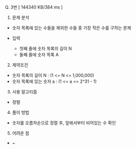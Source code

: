 Q. 3번 [ 144340 KB/384 ms ]

1. 문제 분석
- 숫자 목록에 있는 수들을 제외한 수들 중 가장 작은 수를 구하는 문제

- 입력
  - 첫째 줄에 숫자 목록의 길이 N
  - 둘째 줄에 숫자 목록 A

2. 제약조건
- 숫자 목록의 길이 N : (1 <= N <= 1,000,000)
- 숫자 목록에 있는 숫자 a : (1 <= a <= 2^31 - 1)

3. 사용 알고리즘
- 정렬

4. 풀이 방법
- 숫자를 오름차순으로 정렬 후, 앞에서부터 비어있는 수 확인

5. 어려운 점
- ~
